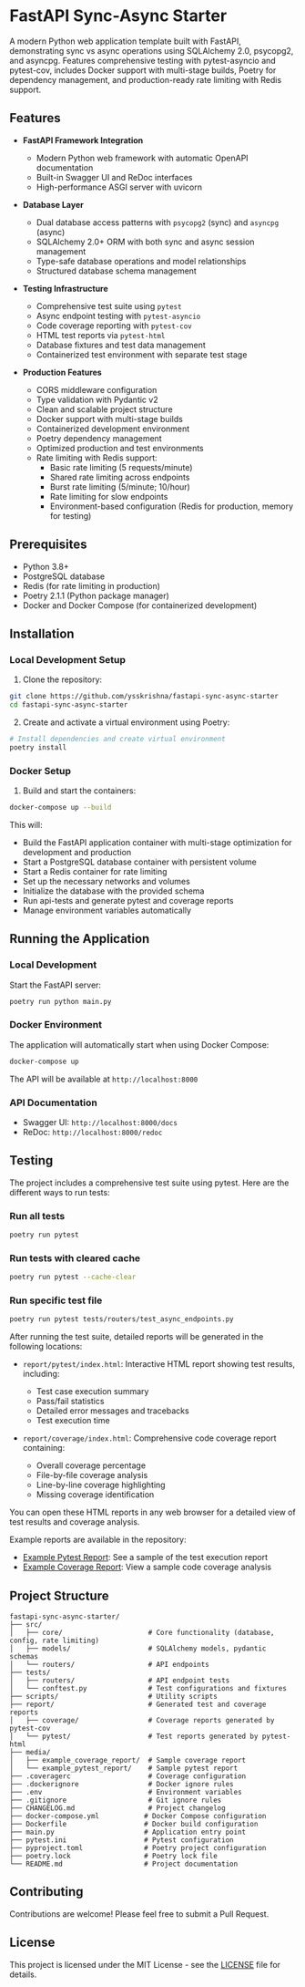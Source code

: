 # FastAPI Sync-Async Starter

A modern Python web application template built with FastAPI, demonstrating sync vs async operations using SQLAlchemy 2.0, psycopg2, and asyncpg. Features comprehensive testing with pytest-asyncio and pytest-cov, includes Docker support with multi-stage builds, Poetry for dependency management, and production-ready rate limiting with Redis support.

## Features

- **FastAPI Framework Integration**
  - Modern Python web framework with automatic OpenAPI documentation
  - Built-in Swagger UI and ReDoc interfaces
  - High-performance ASGI server with uvicorn

- **Database Layer**
  - Dual database access patterns with `psycopg2` (sync) and `asyncpg` (async)
  - SQLAlchemy 2.0+ ORM with both sync and async session management
  - Type-safe database operations and model relationships
  - Structured database schema management

- **Testing Infrastructure**
  - Comprehensive test suite using `pytest`
  - Async endpoint testing with `pytest-asyncio`
  - Code coverage reporting with `pytest-cov`
  - HTML test reports via `pytest-html`
  - Database fixtures and test data management
  - Containerized test environment with separate test stage

- **Production Features**
  - CORS middleware configuration
  - Type validation with Pydantic v2
  - Clean and scalable project structure
  - Docker support with multi-stage builds
  - Containerized development environment
  - Poetry dependency management
  - Optimized production and test environments
  - Rate limiting with Redis support:
    - Basic rate limiting (5 requests/minute)
    - Shared rate limiting across endpoints
    - Burst rate limiting (5/minute; 10/hour)
    - Rate limiting for slow endpoints
    - Environment-based configuration (Redis for production, memory for testing)

## Prerequisites

- Python 3.8+
- PostgreSQL database
- Redis (for rate limiting in production)
- Poetry 2.1.1 (Python package manager)
- Docker and Docker Compose (for containerized development)

## Installation

### Local Development Setup

1. Clone the repository:
```bash
git clone https://github.com/ysskrishna/fastapi-sync-async-starter
cd fastapi-sync-async-starter
```

2. Create and activate a virtual environment using Poetry:
```bash
# Install dependencies and create virtual environment
poetry install
```

### Docker Setup

1. Build and start the containers:
```bash
docker-compose up --build
```

This will:
- Build the FastAPI application container with multi-stage optimization for development and production
- Start a PostgreSQL database container with persistent volume
- Start a Redis container for rate limiting
- Set up the necessary networks and volumes
- Initialize the database with the provided schema
- Run api-tests and generate pytest and coverage reports
- Manage environment variables automatically

## Running the Application

### Local Development
Start the FastAPI server:
```bash
poetry run python main.py
```

### Docker Environment
The application will automatically start when using Docker Compose:
```bash
docker-compose up
```

The API will be available at `http://localhost:8000`

### API Documentation
- Swagger UI: `http://localhost:8000/docs`
- ReDoc: `http://localhost:8000/redoc`

## Testing

The project includes a comprehensive test suite using pytest. Here are the different ways to run tests:

### Run all tests
```bash
poetry run pytest
```

### Run tests with cleared cache
```bash
poetry run pytest --cache-clear
```

### Run specific test file
```bash
poetry run pytest tests/routers/test_async_endpoints.py
```

After running the test suite, detailed reports will be generated in the following locations:

- `report/pytest/index.html`: Interactive HTML report showing test results, including:
  - Test case execution summary
  - Pass/fail statistics
  - Detailed error messages and tracebacks
  - Test execution time

- `report/coverage/index.html`: Comprehensive code coverage report containing:
  - Overall coverage percentage
  - File-by-file coverage analysis
  - Line-by-line coverage highlighting
  - Missing coverage identification

You can open these HTML reports in any web browser for a detailed view of test results and coverage analysis.

Example reports are available in the repository:
- [Example Pytest Report](media/example_pytest_report/index.html): See a sample of the test execution report
- [Example Coverage Report](media/example_coverage_report/index.html): View a sample code coverage analysis

## Project Structure

```
fastapi-sync-async-starter/
├── src/
│   ├── core/                     # Core functionality (database, config, rate limiting)
│   ├── models/                   # SQLAlchemy models, pydantic schemas
│   └── routers/                  # API endpoints
├── tests/
│   ├── routers/                  # API endpoint tests
│   └── conftest.py               # Test configurations and fixtures
├── scripts/                      # Utility scripts
├── report/                       # Generated test and coverage reports
│   ├── coverage/                 # Coverage reports generated by pytest-cov
│   └── pytest/                   # Test reports generated by pytest-html
├── media/                        
│   ├── example_coverage_report/  # Sample coverage report
│   └── example_pytest_report/    # Sample pytest report
├── .coveragerc                   # Coverage configuration
├── .dockerignore                 # Docker ignore rules
├── .env                          # Environment variables
├── .gitignore                    # Git ignore rules
├── CHANGELOG.md                  # Project changelog
├── docker-compose.yml           # Docker Compose configuration
├── Dockerfile                   # Docker build configuration
├── main.py                      # Application entry point
├── pytest.ini                   # Pytest configuration
├── pyproject.toml               # Poetry project configuration
├── poetry.lock                  # Poetry lock file
└── README.md                    # Project documentation
```

## Contributing

Contributions are welcome! Please feel free to submit a Pull Request.

## License

This project is licensed under the MIT License - see the [LICENSE](LICENSE) file for details. 
